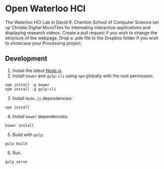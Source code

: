 # Open Waterloo HCI
The Waterloo HCI Lab in David R. Cheriton School of Computer Science set up Christie Digital MicroTiles for interesting interactive applications and displaying research videos. Create a pull request if you wish to change the structure of the webpage. Drop a .pde file to the Dropbox folder if you wish to showcase your Processing project.

## Development
1. Install the latest [Node.js](https://nodejs.org/en/).
2. Install `bower` and `gulp-cli` using `npm` globally with the root permission:
``` 
npm install -g bower
npm install -g gulp-cli
```
3. Install `Node.js` dependencies:
```
npm install
```
4. Install `bower` dependencies:
```
bower install
```
5. Build with `gulp`:
```
gulp build
```
6. Run.
```
gulp serve
```


  
